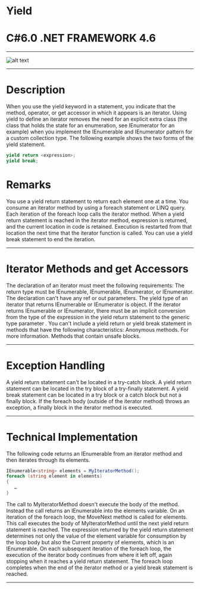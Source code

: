 # Yield 
# C#6.0  .NET FRAMEWORK 4.6

----

![alt text](https://image.slidesharecdn.com/theevolutionofasyncprogramminggztechpartycsharp-120225233445-phpapp01/95/the-evolution-of-async-programming-gz-techparty-c-17-728.jpg?cb=1330213317)

----

# Description

When you use the yield keyword in a statement, you indicate that the method, operator, or get accessor in which it appears is an iterator. Using yield to define an iterator removes the need for an explicit extra class (the class that holds the state for an enumeration, see IEnumerator<T> for an example) when you implement the IEnumerable and IEnumerator pattern for a custom collection type.
The following example shows the two forms of the yield statement.
```C#
yield return <expression>;  
yield break;  
```
# Remarks

You use a yield return statement to return each element one at a time.
You consume an iterator method by using a foreach statement or LINQ query. Each iteration of the foreach loop calls the iterator method. When a yield return statement is reached in the iterator method, expression is returned, and the current location in code is retained. Execution is restarted from that location the next time that the iterator function is called.
You can use a yield break statement to end the iteration.

----

# Iterator Methods and get Accessors

The declaration of an iterator must meet the following requirements:
The return type must be IEnumerable, IEnumerable<T>, IEnumerator, or IEnumerator<T>.
The declaration can't have any ref or out parameters.
The yield type of an iterator that returns IEnumerable or IEnumerator is object. If the iterator returns IEnumerable<T> or IEnumerator<T>, there must be an implicit conversion from the type of the expression in the yield return statement to the generic type parameter .
You can't include a yield return or yield break statement in methods that have the following characteristics:
Anonymous methods. For more information.
Methods that contain unsafe blocks. 

----

# Exception Handling

A yield return statement can't be located in a try-catch block. A yield return statement can be located in the try block of a try-finally statement.
A yield break statement can be located in a try block or a catch block but not a finally block.
If the foreach body (outside of the iterator method) throws an exception, a finally block in the iterator method is executed.

----

# Technical Implementation

The following code returns an IEnumerable<string> from an iterator method and then iterates through its elements.
```C#
IEnumerable<string> elements = MyIteratorMethod();  
foreach (string element in elements)  
{  
   …  
}  
```
The call to MyIteratorMethod doesn't execute the body of the method. Instead the call returns an IEnumerable<string> into the elements variable.
On an iteration of the foreach loop, the MoveNext method is called for elements. This call executes the body of MyIteratorMethod until the next yield return statement is reached. The expression returned by the yield return statement determines not only the value of the element variable for consumption by the loop body but also the Current property of elements, which is an IEnumerable<string>.
On each subsequent iteration of the foreach loop, the execution of the iterator body continues from where it left off, again stopping when it reaches a yield return statement. The foreach loop completes when the end of the iterator method or a yield break statement is reached.

----

